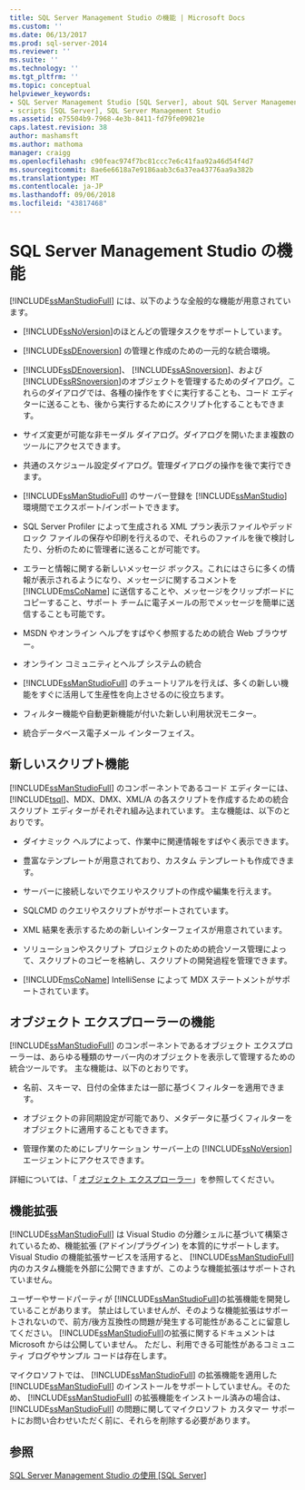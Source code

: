```yaml
---
title: SQL Server Management Studio の機能 | Microsoft Docs
ms.custom: ''
ms.date: 06/13/2017
ms.prod: sql-server-2014
ms.reviewer: ''
ms.suite: ''
ms.technology: ''
ms.tgt_pltfrm: ''
ms.topic: conceptual
helpviewer_keywords:
- SQL Server Management Studio [SQL Server], about SQL Server Management Studio
- scripts [SQL Server], SQL Server Management Studio
ms.assetid: e75504b9-7968-4e3b-8411-fd79fe09021e
caps.latest.revision: 38
author: mashamsft
ms.author: mathoma
manager: craigg
ms.openlocfilehash: c90feac974f7bc81ccc7e6c41faa92a46d54f4d7
ms.sourcegitcommit: 8ae6e6618a7e9186aab3c6a37ea43776aa9a382b
ms.translationtype: MT
ms.contentlocale: ja-JP
ms.lasthandoff: 09/06/2018
ms.locfileid: "43817468"
---
```

# <a name="features-in-sql-server-management-studio"></a>SQL Server Management Studio の機能
  [!INCLUDE[ssManStudioFull](../includes/ssmanstudiofull-md.md)] には、以下のような全般的な機能が用意されています。  
  
-   [!INCLUDE[ssNoVersion](../includes/ssnoversion-md.md)]のほとんどの管理タスクをサポートしています。  
  
-   [!INCLUDE[ssDEnoversion](../includes/ssdenoversion-md.md)] の管理と作成のための一元的な統合環境。  
  
-   [!INCLUDE[ssDEnoversion](../includes/ssdenoversion-md.md)]、 [!INCLUDE[ssASnoversion](../includes/ssasnoversion-md.md)]、および [!INCLUDE[ssRSnoversion](../includes/ssrsnoversion-md.md)]のオブジェクトを管理するためのダイアログ。これらのダイアログでは、各種の操作をすぐに実行することも、コード エディターに送ることも、後から実行するためにスクリプト化することもできます。  
  
-   サイズ変更が可能な非モーダル ダイアログ。ダイアログを開いたまま複数のツールにアクセスできます。  
  
-   共通のスケジュール設定ダイアログ。管理ダイアログの操作を後で実行できます。  
  
-   [!INCLUDE[ssManStudioFull](../includes/ssmanstudiofull-md.md)] のサーバー登録を [!INCLUDE[ssManStudio](../includes/ssmanstudio-md.md)] 環境間でエクスポート/インポートできます。  
  
-   SQL Server Profiler によって生成される XML プラン表示ファイルやデッドロック ファイルの保存や印刷を行えるので、それらのファイルを後で検討したり、分析のために管理者に送ることが可能です。  
  
-   エラーと情報に関する新しいメッセージ ボックス。これにはさらに多くの情報が表示されるようになり、メッセージに関するコメントを [!INCLUDE[msCoName](../includes/msconame-md.md)] に送信することや、メッセージをクリップボードにコピーすること、サポート チームに電子メールの形でメッセージを簡単に送信することも可能です。  
  
-   MSDN やオンライン ヘルプをすばやく参照するための統合 Web ブラウザー。  
  
-   オンライン コミュニティとヘルプ システムの統合  
  
-   [!INCLUDE[ssManStudioFull](../includes/ssmanstudiofull-md.md)] のチュートリアルを行えば、多くの新しい機能をすぐに活用して生産性を向上させるのに役立ちます。  
  
-   フィルター機能や自動更新機能が付いた新しい利用状況モニター。  
  
-   統合データベース電子メール インターフェイス。  
  
## <a name="new-scripting-capabilities"></a>新しいスクリプト機能  
 [!INCLUDE[ssManStudioFull](../includes/ssmanstudiofull-md.md)] のコンポーネントであるコード エディターには、 [!INCLUDE[tsql](../includes/tsql-md.md)]、MDX、DMX、XML/A の各スクリプトを作成するための統合スクリプト エディターがそれぞれ組み込まれています。 主な機能は、以下のとおりです。  
  
-   ダイナミック ヘルプによって、作業中に関連情報をすばやく表示できます。  
  
-   豊富なテンプレートが用意されており、カスタム テンプレートも作成できます。  
  
-   サーバーに接続しないでクエリやスクリプトの作成や編集を行えます。  
  
-   SQLCMD のクエリやスクリプトがサポートされています。  
  
-   XML 結果を表示するための新しいインターフェイスが用意されています。  
  
-   ソリューションやスクリプト プロジェクトのための統合ソース管理によって、スクリプトのコピーを格納し、スクリプトの開発過程を管理できます。  
  
-   [!INCLUDE[msCoName](../includes/msconame-md.md)] IntelliSense によって MDX ステートメントがサポートされています。  
  
## <a name="object-explorer-features"></a>オブジェクト エクスプローラーの機能  
 [!INCLUDE[ssManStudioFull](../includes/ssmanstudiofull-md.md)] のコンポーネントであるオブジェクト エクスプローラーは、あらゆる種類のサーバー内のオブジェクトを表示して管理するための統合ツールです。 主な機能は、以下のとおりです。  
  
-   名前、スキーマ、日付の全体または一部に基づくフィルターを適用できます。  
  
-   オブジェクトの非同期設定が可能であり、メタデータに基づくフィルターをオブジェクトに適用することもできます。  
  
-   管理作業のためにレプリケーション サーバー上の [!INCLUDE[ssNoVersion](../includes/ssnoversion-md.md)] エージェントにアクセスできます。  
  
 詳細については、「 [オブジェクト エクスプローラー](../ssms/object/object-explorer.md)」を参照してください。  
  
## <a name="extensibility"></a>機能拡張  
 [!INCLUDE[ssManStudioFull](../includes/ssmanstudiofull-md.md)] は Visual Studio の分離シェルに基づいて構築されているため、機能拡張 (アドイン/プラグイン) を本質的にサポートします。 Visual Studio の機能拡張サービスを活用すると、 [!INCLUDE[ssManStudioFull](../includes/ssmanstudiofull-md.md)]内のカスタム機能を外部に公開できますが、このような機能拡張はサポートされていません。  
  
 ユーザーやサードパーティが [!INCLUDE[ssManStudioFull](../includes/ssmanstudiofull-md.md)]の拡張機能を開発していることがあります。 禁止はしていませんが、そのような機能拡張はサポートされないので、前方/後方互換性の問題が発生する可能性があることに留意してください。 [!INCLUDE[ssManStudioFull](../includes/ssmanstudiofull-md.md)]の拡張に関するドキュメントは Microsoft からは公開していません。 ただし、利用できる可能性があるコミュニティ ブログやサンプル コードは存在します。  
  
 マイクロソフトでは、 [!INCLUDE[ssManStudioFull](../includes/ssmanstudiofull-md.md)] の拡張機能を適用した [!INCLUDE[ssManStudioFull](../includes/ssmanstudiofull-md.md)] のインストールをサポートしていません。そのため、 [!INCLUDE[ssManStudioFull](../includes/ssmanstudiofull-md.md)] の拡張機能をインストール済みの場合は、 [!INCLUDE[ssManStudioFull](../includes/ssmanstudiofull-md.md)] の問題に関してマイクロソフト カスタマー サポートにお問い合わせいただく前に、それらを削除する必要があります。  
  
## <a name="see-also"></a>参照  
 [SQL Server Management Studio の使用 [SQL Server]](../database-engine/use-sql-server-management-studio.md)  
  
  
